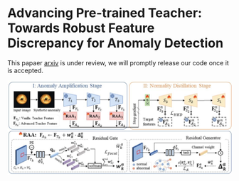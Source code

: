 # Advancing Pre-trained Teacher: Towards Robust Feature Discrepancy for Anomaly Detection

This papaer [arxiv](https://arxiv.org/abs/2405.02068) is under review, we will promptly release our code once it is accepted.

![overview](assets/overview.jpg)

